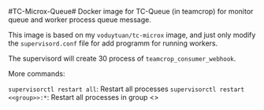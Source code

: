 #TC-Microx-Queue#
Docker image for TC-Queue (in teamcrop) for monitor queue and worker process queue message.

This image is based on my `voduytuan/tc-microx` image, and just only modify the `supervisord.conf` file for add programm for running workers.

The supervisord will create 30 process of `teamcrop_consumer_webhook`. 

More commands:

`supervisorctl restart all`: Restart all processes
`supervisorctl restart <<group>>:*`: Restart all processes in group <<group>>
